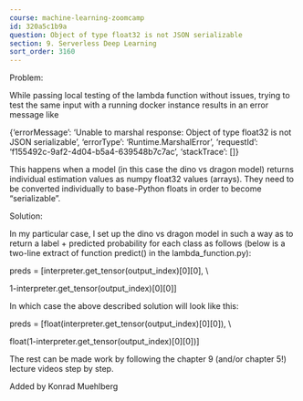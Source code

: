 ```yaml
---
course: machine-learning-zoomcamp
id: 320a5c1b9a
question: Object of type float32 is not JSON serializable
section: 9. Serverless Deep Learning
sort_order: 3160
---
```


Problem:

While passing local testing of the lambda function without issues, trying to test the same input with a running docker instance results in an error message like

{‘errorMessage’: ‘Unable to marshal response: Object of type float32 is not JSON serializable’, ‘errorType’: ‘Runtime.MarshalError’, ‘requestId’: ‘f155492c-9af2-4d04-b5a4-639548b7c7ac’, ‘stackTrace’: []}

This happens when a model (in this case the dino vs dragon model) returns individual estimation values as numpy float32 values (arrays). They need to be converted individually to base-Python floats in order to become “serializable”.

Solution:

In my particular case, I set up the dino vs dragon model in such a way as to return a label + predicted probability for each class as follows (below is a two-line extract of function predict() in the lambda_function.py):

preds = [interpreter.get_tensor(output_index)[0][0], \

1-interpreter.get_tensor(output_index)[0][0]]

In which case the above described solution will look like this:

preds = [float(interpreter.get_tensor(output_index)[0][0]), \

float(1-interpreter.get_tensor(output_index)[0][0])]

The rest can be made work by following the chapter 9 (and/or chapter 5!) lecture videos step by step.

Added by Konrad Muehlberg

